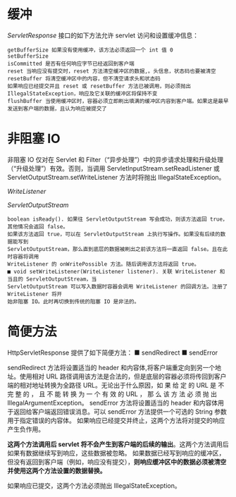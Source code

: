 # 缓冲

*ServletResponse* 接口的如下方法允许 servlet 访问和设置缓冲信息：

```
getBufferSize 如果没有使用缓冲，该方法必须返回一个 int 值 0
setBufferSize 
isCommitted 是否有任何响应字节已经返回到客户端
reset 当响应没有提交时，reset 方法清空缓冲区的数据,。头信息，状态码也要被清空
resetBuffer 将清空缓冲区中的内容，但不清空请求头和状态码
如果响应已经提交并且 reset 或 resetBuffer 方法已被调用，则必须抛出 IllegalStateException，响应及它关联的缓冲区将保持不变
flushBuffer 当使用缓冲区时，容器必须立即刷出填满的缓冲区内容到客户端。如果这是最早发送到客户端的数据，且认为响应被提交了
```



# 非阻塞 IO

非阻塞 IO 仅对在 Servlet 和 Filter（“异步处理”）中的异步请求处理和升级处理
（“升级处理”）有效。否则，当调用 ServletInputStream.setReadListener 或
ServletOutputStream.setWriteListener 方法时将抛出 IllegalStateException。



*WriteListener*

*ServletOutputStream*

```
boolean isReady(). 如果往 ServletOutputStream 写会成功，则该方法返回 true，其他情况会返回 false。
如果该方法返回 true，可以在 ServletOutputStream 上执行写操作。如果没有后续的数据能写到
ServletOutputStream，那么直到底层的数据被刷出之前该方法将一直返回 false。且在此时容器将调用
WriteListener 的 onWritePossible 方法。随后调用该方法将返回 true。
■ void setWriteListener(WriteListener listener). 关联 WriteListener 和当且的 ServletOutputStream，当
ServletOutputStream 可以写入数据时容器会调用 WriteListener 的回调方法。注册了 WriteListener 将开
始非阻塞 IO。此时再切换到传统的阻塞 IO 是非法的。
```



# 简便方法

HttpServletResponse 提供了如下简便方法：
■ sendRedirect
■ sendError

sendRedirect 方法将设置适当的 header 和内容体,将客户端重定向到另一个地址。使用相对 URL 路径调用该方法是合法的，但是底层的容器必须将传回到客户端的相对地址转换为全路径 URL。无论出于什么原因，如 果 给 定 的 URL 是 不 完 整 的 ， 且 不 能 转 换 为 一 个 有 效 的 URL ， 那 么 该 方 法 必 须 抛 出IllegalArgumentException。
sendError 方法将设置适当的 header 和内容体用于返回给客户端返回错误消息。可以 sendError 方法提供一个可选的 String 参数用于指定错误的内容体。
如果响应已经提交并终止，这两个方法将对提交的响应产生负作用。

**这两个方法调用后 servlet 将不会产生到客户端的后续的输出**。这两个方法调用后如果有数据继续写到响应，这些数据被忽略。 如果数据已经写到响应的缓冲区，但没有返回到客户端（例如，响应没有提交），**则响应缓冲区中的数据必须被清空并使用这两个方法设置的数据替换。**

如果响应已提交，这两个方法必须抛出 IllegalStateException。

